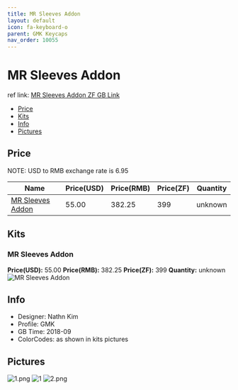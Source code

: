 ```yaml
---
title: MR Sleeves Addon 
layout: default
icon: fa-keyboard-o
parent: GMK Keycaps
nav_order: 10055
---
```


# MR Sleeves Addon 

ref link: [MR Sleeves Addon ZF GB Link](https://www.zfrontier.com/m/4343)

* [Price](#price)
* [Kits](#kits)
* [Info](#info)
* [Pictures](#pictures)


## Price  
NOTE: USD to RMB exchange rate is 6.95

| Name          | Price(USD)    |  Price(RMB) |  Price(ZF) | Quantity |
| ------------- | ------------- |  ---------- |  --------- | -------- |
|[MR Sleeves Addon](#mrsleevesaddon)|55.00|382.25|399|unknown|


## Kits
### MR Sleeves Addon
**Price(USD):** 55.00    **Price(RMB):** 382.25    **Price(ZF):** 399    **Quantity:** unknown  
<img src="{{ 'assets/images/gmk-keycaps/mrsleevesaddon/kits_pics/mr-sleeves-addon.png' | relative_url }}" alt="MR Sleeves Addon" class="image featured">


## Info
* Designer: Nathn Kim
* Profile: GMK 
* GB Time: 2018-09
* ColorCodes: as shown in kits pictures


## Pictures
<img src="{{ 'assets/images/gmk-keycaps/mrsleevesaddon/rendering_pics/1.png' | relative_url }}" alt="1.png" class="image featured">
<img src="{{ 'assets/images/gmk-keycaps/mrsleevesaddon/rendering_pics/1.jpg' | relative_url }}" alt="1" class="image featured">
<img src="{{ 'assets/images/gmk-keycaps/mrsleevesaddon/rendering_pics/2.png' | relative_url }}" alt="2.png" class="image featured">
